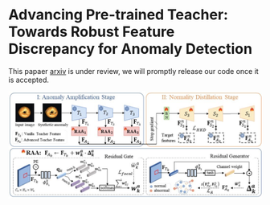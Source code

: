 # Advancing Pre-trained Teacher: Towards Robust Feature Discrepancy for Anomaly Detection

This papaer [arxiv](https://arxiv.org/abs/2405.02068) is under review, we will promptly release our code once it is accepted.

![](assets/overview.jpg)

